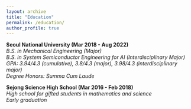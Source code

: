 ```yaml
---
layout: archive
title: "Education"
permalink: /education/
author_profile: true
---
```

**Seoul National University  (Mar 2018 - Aug 2022)**  
*B.S. in Mechanical Engineering (Major)*  
*B.S. in System Semiconductor Engineering for AI (Interdisciplinary Major)*  
*GPA: 3.94/4.3 (cumulative), 3.8/4.3 (major), 3.98/4.3 (interdisciplinary major)*  
*Degree Honors: Summa Cum Laude*  

**Sejong Science High School  (Mar 2016 - Feb 2018)**  
*High school for gifted students in mathematics and science*  
*Early graduation*  
